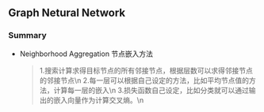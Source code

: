 ## Graph Netural Network
### Summary
* Neighborhood Aggregation 节点嵌入方法
  >1.搜索计算求得目标节点的所有邻接节点，根据层数可以求得邻接节点的邻接节点\n
  >2.每一层可以根据自己设定的方法，比如平均节点值的方法，计算每一层的嵌入\n
  >3.损失函数自己设定，比如分类就可以通过输出的嵌入向量作为计算交叉熵。\n
